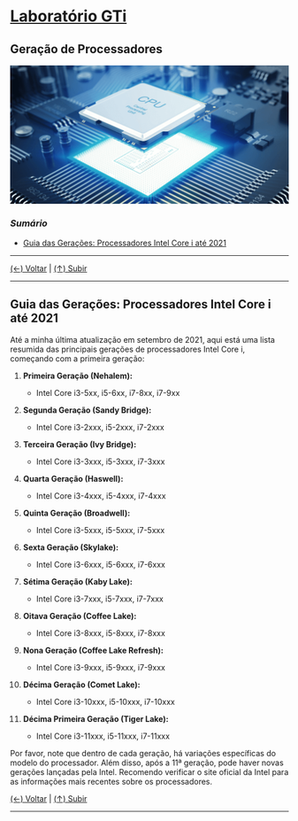 # [Laboratório GTi](https://github.com/systemboys/GTi_Laboratory#laborat%C3%B3rio-gti "Laboratório GTi")

## Geração de Processadores

[![Processadores](./images/Best-Budget-Processor-CPU.png "Processadores")](./images/Best-Budget-Processor-CPU.png "Processadores")

### *Sumário*

- [Guia das Gerações: Processadores Intel Core i até 2021](https://site.com#anchor-link-1 "Guia das Gerações: Processadores Intel Core i até 2021")

---

[(&larr;) Voltar](https://github.com/systemboys/GTi_Laboratory#laborat%C3%B3rio-gti "Voltar ao Sumário") | 
[(&uarr;) Subir](#sum%C3%A1rio "Subir para o topo")

---

## Guia das Gerações: Processadores Intel Core i até 2021

Até a minha última atualização em setembro de 2021, aqui está uma lista resumida das principais gerações de processadores Intel Core i, começando com a primeira geração:

1. **Primeira Geração (Nehalem):**
   - Intel Core i3-5xx, i5-6xx, i7-8xx, i7-9xx

2. **Segunda Geração (Sandy Bridge):**
   - Intel Core i3-2xxx, i5-2xxx, i7-2xxx

3. **Terceira Geração (Ivy Bridge):**
   - Intel Core i3-3xxx, i5-3xxx, i7-3xxx

4. **Quarta Geração (Haswell):**
   - Intel Core i3-4xxx, i5-4xxx, i7-4xxx

5. **Quinta Geração (Broadwell):**
   - Intel Core i3-5xxx, i5-5xxx, i7-5xxx

6. **Sexta Geração (Skylake):**
   - Intel Core i3-6xxx, i5-6xxx, i7-6xxx

7. **Sétima Geração (Kaby Lake):**
   - Intel Core i3-7xxx, i5-7xxx, i7-7xxx

8. **Oitava Geração (Coffee Lake):**
   - Intel Core i3-8xxx, i5-8xxx, i7-8xxx

9. **Nona Geração (Coffee Lake Refresh):**
   - Intel Core i3-9xxx, i5-9xxx, i7-9xxx

10. **Décima Geração (Comet Lake):**
    - Intel Core i3-10xxx, i5-10xxx, i7-10xxx

11. **Décima Primeira Geração (Tiger Lake):**
    - Intel Core i3-11xxx, i5-11xxx, i7-11xxx

Por favor, note que dentro de cada geração, há variações específicas do modelo do processador. Além disso, após a 11ª geração, pode haver novas gerações lançadas pela Intel. Recomendo verificar o site oficial da Intel para as informações mais recentes sobre os processadores.

[(&larr;) Voltar](https://github.com/systemboys/GTi_Laboratory#laborat%C3%B3rio-gti "Voltar ao Sumário") | 
[(&uarr;) Subir](#sum%C3%A1rio "Subir para o topo")

---